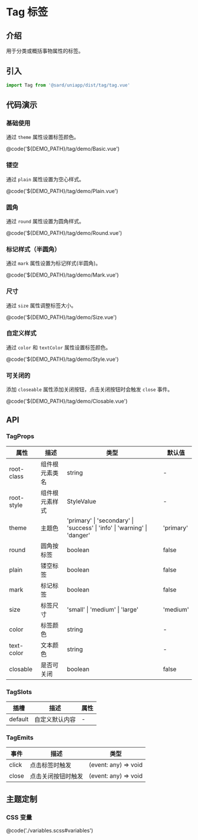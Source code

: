 # Tag 标签

## 介绍

用于分类或概括事物属性的标签。

## 引入

```ts
import Tag from '@sard/uniapp/dist/tag/tag.vue'
```

## 代码演示

### 基础使用

通过 `theme` 属性设置标签颜色。

@code('${DEMO_PATH}/tag/demo/Basic.vue')

### 镂空

通过 `plain` 属性设置为空心样式。

@code('${DEMO_PATH}/tag/demo/Plain.vue')

### 圆角

通过 `round` 属性设置为圆角样式。

@code('${DEMO_PATH}/tag/demo/Round.vue')

### 标记样式（半圆角）

通过 `mark` 属性设置为标记样式(半圆角)。

@code('${DEMO_PATH}/tag/demo/Mark.vue')

### 尺寸

通过 `size` 属性调整标签大小。

@code('${DEMO_PATH}/tag/demo/Size.vue')

### 自定义样式

通过 `color` 和 `textColor` 属性设置标签颜色。

@code('${DEMO_PATH}/tag/demo/Style.vue')

### 可关闭的

添加 `closeable` 属性添加关闭按钮，点击关闭按钮时会触发 `close` 事件。

@code('${DEMO_PATH}/tag/demo/Closable.vue')

## API

### TagProps

| 属性       | 描述           | 类型                                                                     | 默认值    |
| ---------- | -------------- | ------------------------------------------------------------------------ | --------- |
| root-class | 组件根元素类名 | string                                                                   | -         |
| root-style | 组件根元素样式 | StyleValue                                                               | -         |
| theme      | 主题色         | 'primary' \| 'secondary' \| 'success' \| 'info' \| 'warning' \| 'danger' | 'primary' |
| round      | 圆角按标签     | boolean                                                                  | false     |
| plain      | 镂空标签       | boolean                                                                  | false     |
| mark       | 标记标签       | boolean                                                                  | false     |
| size       | 标签尺寸       | 'small' \| 'medium' \| 'large'                                           | 'medium'  |
| color      | 标签颜色       | string                                                                   | -         |
| text-color | 文本颜色       | string                                                                   | -         |
| closable   | 是否可关闭     | boolean                                                                  | false     |

### TagSlots

| 插槽    | 描述           | 属性 |
| ------- | -------------- | ---- |
| default | 自定义默认内容 | -    |

### TagEmits

| 事件  | 描述               | 类型                 |
| ----- | ------------------ | -------------------- |
| click | 点击标签时触发     | (event: any) => void |
| close | 点击关闭按钮时触发 | (event: any) => void |

## 主题定制

### CSS 变量

@code('./variables.scss#variables')
